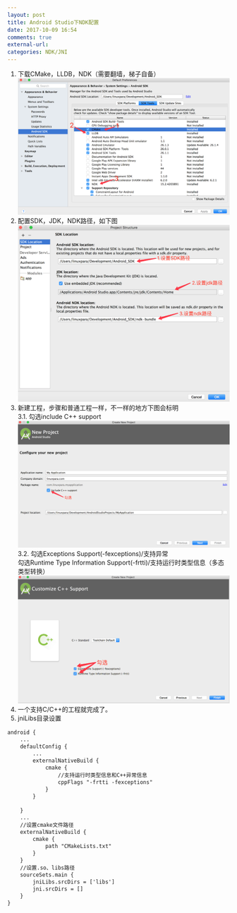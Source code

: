 ```yaml
---
layout: post
title: Android Studio下NDK配置
date: 2017-10-09 16:54
comments: true
external-url:
categories: NDK/JNI
---
```


1. 下载CMake，LLDB，NDK（需要翻墙，梯子自备）<br>
![](../assets/AS-config-NDK-1.png)
2. 配置SDK，JDK，NDK路径，如下图<br>
![](../assets/AS-config-NDK-2.png)
3. 新建工程，步骤和普通工程一样，不一样的地方下图会标明<br>
	3.1. 勾选include C++ support<br>
	![](../assets/AS-config-NDK-3.png)<br>
	3.2. 勾选Exceptions Support(-fexceptions)/支持异常<br>
		  勾选Runtime Type Information Support(-frtti)/支持运行时类型信息（多态类型转换）<br>
	![](../assets/AS-config-NDK-4.png)<br>
4. 一个支持C/C++的工程就完成了。
5. jniLibs目录设置

```
android {
    ...
    defaultConfig {
        ...
        externalNativeBuild {
            cmake {
            	//支持运行时类型信息和C++异常信息
                cppFlags "-frtti -fexceptions"
            }
        }

    }
    ...
    //设置cmake文件路径
    externalNativeBuild {
        cmake {
            path "CMakeLists.txt"
        }
    }
    //设置.so、libs路径
    sourceSets.main {
        jniLibs.srcDirs = ['libs']
        jni.srcDirs = []
    }
}
```